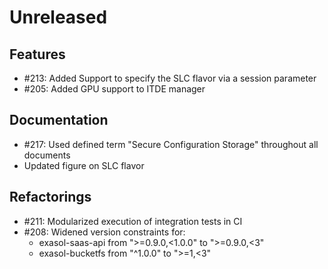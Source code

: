 # Unreleased

## Features

* #213: Added Support to specify the SLC flavor via a session parameter
* #205: Added GPU support to ITDE manager

## Documentation

* #217: Used defined term "Secure Configuration Storage" throughout all documents
* Updated figure on SLC flavor

## Refactorings

* #211: Modularized execution of integration tests in CI
* #208: Widened version constraints for:
   * exasol-saas-api from ">=0.9.0,<1.0.0" to ">=0.9.0,<3"
   * exasol-bucketfs from "^1.0.0" to ">=1,<3"

